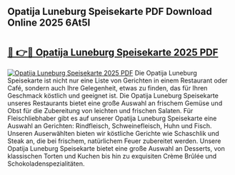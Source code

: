 ## Opatija Luneburg Speisekarte PDF Download Online 2025 6At5I

# <h2><a href="http://gc7kcen.nevu.top/?p=Opatija+Luneburg+Speisekarte">🔗 👉🔴 Opatija Luneburg Speisekarte 2025 PDF</a></h2>

[![Opatija Luneburg Speisekarte 2025 PDF](https://i.imgur.com/dBaPXMq.png)](http://gc7kcen.nevu.top/?p=Opatija+Luneburg+Speisekarte)
Die Opatija Luneburg Speisekarte ist nicht nur eine Liste von Gerichten in einem Restaurant oder Café, sondern auch Ihre Gelegenheit, etwas zu finden, das für Ihren Geschmack köstlich und geeignet ist. Die Opatija Luneburg Speisekarte unseres Restaurants bietet eine große Auswahl an frischem Gemüse und Obst für die Zubereitung von leichten und frischen Salaten. Für Fleischliebhaber gibt es auf unserer Opatija Luneburg Speisekarte eine Auswahl an Gerichten: Rindfleisch, Schweinefleisch, Huhn und Fisch. Unseren Auserwählten bieten wir köstliche Gerichte wie Schaschlik und Steak an, die bei frischem, natürlichem Feuer zubereitet werden. Unsere Opatija Luneburg Speisekarte bietet eine große Auswahl an Desserts, von klassischen Torten und Kuchen bis hin zu exquisiten Crème Brûlée und Schokoladenspezialitäten.
